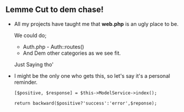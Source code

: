 ## Lemme Cut to dem chase!

-   All my projects have taught me that **web.php** is an ugly place to be.

    We could do;

    -   Auth.php - Auth::routes()
    -   And Dem other categories as we see fit.

    Just Saying tho'

-   I might be the only one who gets this, so let's say it's a personal reminder.

    ```
    [$positive, $response] = $this->ModelService->index();

    return backward($positive?'success':'error',$reponse);
    ```
